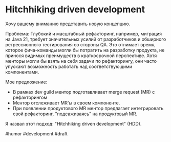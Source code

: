 # Hitchhiking driven development

Хочу вашему вниманию представить новую концепцию.

Проблема: Глубокий и масштабный рефакторинг, например, миграция на Java 21, требует значительных усилий от разработчиков и обширного регрессионного тестирования со стороны QA. Это отнимает время, которое фича-команды могли бы потратить на разработку продукта, не принося видимых преимуществ в краткосрочной перспективе. Хотя менторы могли бы взять на себя задачи по рефакторингу, они часто упускают возможность работать над соответствующими компонентами.

Мое предложение: 
- В рамках dev guild ментор подготавливает merge request (MR) с рефакторингом
- Ментор отслеживает MR'ы в своем компоненте.
- При появлении продуктового MR ментор предлагает интегрировать свой рефакторинг, "подсаживаясь" на продуктовый MR.

Я назвал этот подход: "Hitchhiking driven development" (HDD).

#humor #development
#draft